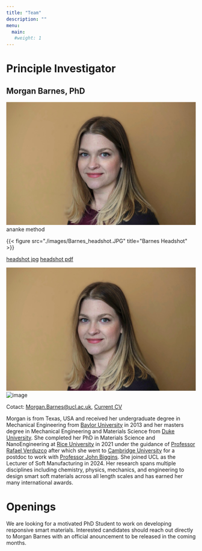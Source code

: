 ```yaml
---
title: "Team"
description: ""
menu:
  main:
   #weight: 1
---
```


# Principle Investigator
## Morgan Barnes, PhD

![image](../../static/images/Barnes_headshot.JPG)
ananke method

{{< figure src="./images/Barnes_headshot.JPG" title="Barnes Headshot" >}}

[headshot jpg](/images/Barnes_headshot.JPG)
[headshot pdf](/images/Barnes_headshot.pfd)


![image](./static/images/Barnes_headshot.JPG)
![image](./images/Barnes_headshot.JPG)



Cotact: Morgan.Barnes@ucl.ac.uk, [Current CV](/images/Barnes_CV.pdf)

Morgan is from Texas, USA and received her undergraduate degree in Mechanical Engineering from [Baylor University](https://www.ecs.baylor.edu/research-departments/mechanical-engineering) in 2013 and her masters degree in Mechanical Engineering and Materials Science from [Duke University](https://mems.duke.edu/). She completed her PhD in Materials Science and NanoEngineering at [Rice University](https://msne.rice.edu/) in 2021 under the guidance of [Professor Rafael Verduzco](https://verduzcolab.blogs.rice.edu/) after which she went to [Cambridge University](https://www.cam.ac.uk/) for a postdoc to work with [Professor John Biggins](https://www.soft.eng.cam.ac.uk/). She joined UCL as the Lecturer of Soft Manufacturing in 2024. Her research spans multiple disciplines including chemistry, physics, mechanics, and engineering to design smart soft materials across all length scales and has earned her many international awards. 

# Openings
We are looking for a motivated PhD Student to work on developing responsive smart materials. Interested candidates should reach out directly to Morgan Barnes with an official anouncement to be released in the coming months. 
